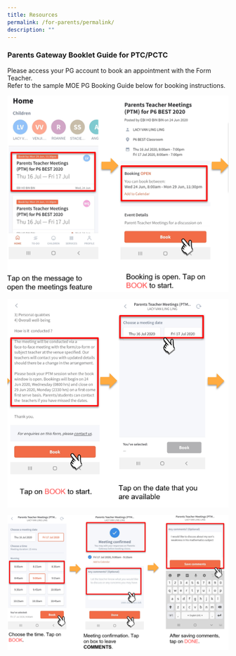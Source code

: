 ```yaml
---
title: Resources
permalink: /for-parents/permalink/
description: ""
---
```

### **Parents Gateway Booklet Guide for PTC/PCTC**


Please access your PG account to book an appointment with the Form Teacher.       
Refer to the sample MOE PG Booking Guide below for booking instructions.

![](/images/PCTC%201.png)

![](/images/PCTC%202.png)

![](/images/PCTC%203.png)



